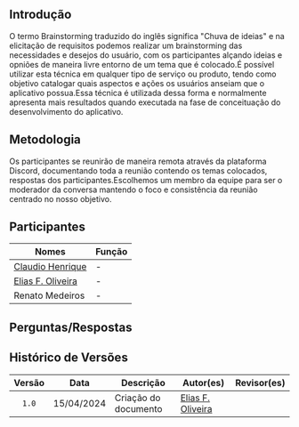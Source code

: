 ## Introdução

O termo Brainstorming traduzido do inglês significa "Chuva de ideias" e na elicitação de requisitos podemos realizar um brainstorming das necessidades e desejos do usuário, com os participantes alçando ideias e opniões de maneira livre entorno de um tema que é colocado.É possível utilizar esta técnica em qualquer tipo de serviço ou produto, tendo como objetivo catalogar quais aspectos e ações os usuários anseiam que o aplicativo possua.Essa técnica é utilizada dessa forma e normalmente apresenta mais resultados quando executada na fase de conceituação do desenvolvimento do aplicativo.


## Metodologia

Os participantes se reunirão de maneira remota através da plataforma Discord, documentando toda a reunião contendo os temas colocados, respostas dos participantes.Escolhemos um membro da equipe para ser o moderador da conversa mantendo o foco e consistência da reunião centrado no nosso objetivo.


## Participantes

Nomes | Função
---|---
 [Claudio Henrique](https://github.com/claudiohsc) | -
 [Elias F. Oliveira](https://github.com/EliasOliver21)| -
 Renato Medeiros |  -

## Perguntas/Respostas


## Histórico de Versões

| Versão | Data | Descrição | Autor(es) | Revisor(es) |
| :----: | :--: | --------- | ----------- | ------ |
| `1.0`  | 15/04/2024 | Criação do documento | [Elias F. Oliveira](https://github.com/EliasOliver21) |   |